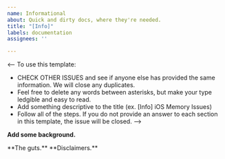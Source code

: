 ```yaml
---
name: Informational
about: Quick and dirty docs, where they're needed.
title: "[Info]"
labels: documentation
assignees: ''

---
```


<--
To use this template:
* CHECK OTHER ISSUES and see if anyone else has provided the same information. We will close any duplicates.
* Feel free to delete any words between asterisks, but make your type ledgible and easy to read. 
* Add something descriptive to the title (ex. [Info] iOS Memory Issues)
* Follow all of the steps. If you do not provide an answer to each section in this template, the issue will be closed.
-->

**Add some background.**
<!-- What's this documentation for? If it's a solution doc, what's causing the issue? Why is it important to document? --!>

**The guts.** 
<!-- Write the documentation here. Solutions, simple tricks, screenshots and other goodies belong in this section. --!>

**Disclaimers.** 
<!-- If you're posting a solution this risky, post a disclaimer saying it is! --!>
